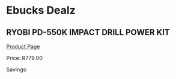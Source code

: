 
# Ebucks Dealz
## RYOBI PD-550K IMPACT DRILL POWER KIT
[Product Page](https://www.ebucks.com/web/shop/productSelected.do?prodId=1067931354&catId=717324798)

Price: R779.00

Savings: 


	
